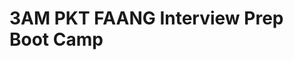 # 3AM PKT FAANG Interview Prep Boot Camp

<!-- - ## Week 

   1. [Day 1](https://www.facebook.com/iCodeguru/videos/983263390323647)
   2. [Day 2]()
   3. [Day 3]()
   4. [Day 4]()
   5. [Day 5]() -->

<!-- - ## Week 

   1. [Day 1]()
   2. [Day 2]()
   3. [Day 3]()
   4. [Day 4]()
   5. [Day 5]() -->